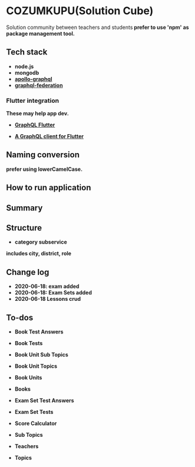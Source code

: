 # COZUMKUPU(Solution Cube)

Solution community between teachers and students<b/>
prefer to use 'npm' as package management tool.

## Tech stack

- node.js
- mongodb
- [apollo-graphql](https://www.apollographql.com/)
- [graphql-federation](https://www.apollographql.com/docs/apollo-server/federation/introduction/)

### Flutter integration

These may help app dev.
- [GraphQL Flutter](https://pub.dev/packages/graphql_flutter)

- [A GraphQL client for Flutter](https://github.com/zino-app/graphql-flutter)

## Naming conversion

prefer using <b>lowerCamelCase</b>.


## How to run application


## Summary


## Structure

- category subservice

 includes city, district, role

## Change log
- 2020-06-18: exam added
- 2020-06-18: Exam Sets added
- 2020-06-18 Lessons crud



## To-dos

- Book Test Answers
- Book Tests
- Book Unit Sub Topics
- Book Unit Topics
- Book Units
- Books

- Exam Set Test Answers
- Exam Set Tests

- Score Calculator
- Sub Topics
- Teachers
- Topics

